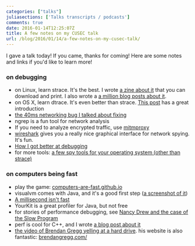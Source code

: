 ```yaml
---
categories: ["talks"]
juliasections: ['Talks transcripts / podcasts']
comments: true
date: 2016-01-14T12:25:07Z
title: A few notes on my CUSEC talk
url: /blog/2016/01/14/a-few-notes-on-my-cusec-talk/
---
```


I gave a talk today! If you came, thanks for coming! Here are some notes and links if you'd like to learn more!

### on debugging

* on Linux, learn strace. It's the best. I wrote [a zine about it](http://jvns.ca/blog/2015/04/14/strace-zine/) that you can download and print. I also wrote a [a million blog posts about it](http://jvns.ca/blog/categories/strace/).
* on OS X, learn dtrace. It's even better than strace. [This post](https://blog.8thlight.com/colin-jones/2015/11/06/dtrace-even-better-than-strace-for-osx.html) has a great introduction
* [the 40ms networking bug I talked about fixing](http://jvns.ca/blog/2015/11/21/why-you-should-understand-a-little-about-tcp/)
* ngrep is a fun tool for network analysis
* If you need to analyze encrypted traffic, use [mitmproxy](https://mitmproxy.org/)
* [wireshark](https://www.wireshark.org/) gives you a really nice graphical interface for network spying. It's fun.
* [How I got better at debugging](http://jvns.ca/blog/2015/11/22/how-i-got-better-at-debugging/)
* for more tools: [a few spy tools for your operating system (other than strace)](http://jvns.ca/blog/2015/04/06/a-few-spy-tools-for-your-operating-system-other-than-strace/)

### on computers being fast

* play the game: [computers-are-fast.github.io](http://computers-are-fast.github.io)
* visualvm comes with Java, and it's a good first step ([a screenshot of it](http://jvns.ca/blog/2016/01/03/java-isnt-slow/))
* [A millisecond isn't fast](http://jvns.ca/blog/2015/09/10/a-millisecond-isnt-fast-and-how-we-fixed-it/)
* YourKit is a great profiler for Java, but not free
* for stories of performance debugging, see [Nancy Drew and the case of the Slow Program](http://jvns.ca/blog/2015/03/15/nancy-drew-and-the-case-of-the-slow-program/)
* perf is cool for C++, and I wrote [a blog post about it](http://jvns.ca/blog/2014/05/13/profiling-with-perf/)
* [the video of Brendan Gregg yelling at a hard drive](https://www.youtube.com/watch?v=tDacjrSCeq4). his website is also fantastic: [brendangregg.com/](http://www.brendangregg.com/)